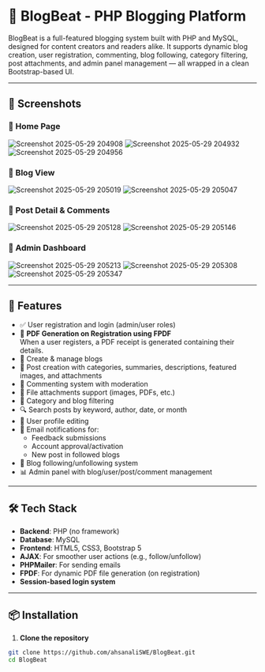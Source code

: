 # 📝 BlogBeat - PHP Blogging Platform

BlogBeat is a full-featured blogging system built with PHP and MySQL, designed for content creators and readers alike. It supports dynamic blog creation, user registration, commenting, blog following, category filtering, post attachments, and admin panel management — all wrapped in a clean Bootstrap-based UI.

---

## 📸 Screenshots

### 🔹 Home Page
![Screenshot 2025-05-29 204908](https://github.com/user-attachments/assets/e26c673a-9226-43e5-9687-2bcf5cb863b8)
![Screenshot 2025-05-29 204932](https://github.com/user-attachments/assets/7d4d11ed-a5f9-49d2-bae4-bbfef1f051b5)
![Screenshot 2025-05-29 204956](https://github.com/user-attachments/assets/ddbf3934-df0e-41ff-a6ff-4661b0809810)



### 🔹 Blog View
![Screenshot 2025-05-29 205019](https://github.com/user-attachments/assets/2334a43f-6674-4c05-93fd-64a4857f5b5a)
![Screenshot 2025-05-29 205047](https://github.com/user-attachments/assets/b375f06f-5098-4406-9db0-73ac032703f3)



### 🔹 Post Detail & Comments
![Screenshot 2025-05-29 205128](https://github.com/user-attachments/assets/578f087d-3cec-445e-985e-b0934c2f1eb0)
![Screenshot 2025-05-29 205146](https://github.com/user-attachments/assets/2a44f956-3c46-474f-ba98-bda943c14039)



### 🔹 Admin Dashboard
![Screenshot 2025-05-29 205213](https://github.com/user-attachments/assets/be1414ce-6040-43db-b7c6-1188ed953416)
![Screenshot 2025-05-29 205308](https://github.com/user-attachments/assets/918ebaaa-15d6-4c16-8833-4490e14272a2)
![Screenshot 2025-05-29 205347](https://github.com/user-attachments/assets/5c2c66ee-fa3d-458f-addf-55d432f68593)



---

## 🚀 Features

- ✅ User registration and login (admin/user roles)
- 📄 **PDF Generation on Registration using FPDF**  
  When a user registers, a PDF receipt is generated containing their details.
- 🧾 Create & manage blogs
- 📝 Post creation with categories, summaries, descriptions, featured images, and attachments
- 💬 Commenting system with moderation
- 📎 File attachments support (images, PDFs, etc.)
- 📂 Category and blog filtering
- 🔍 Search posts by keyword, author, date, or month
- 👤 User profile editing
- 🔔 Email notifications for:
  - Feedback submissions
  - Account approval/activation
  - New post in followed blogs
- 🔄 Blog following/unfollowing system
- 📊 Admin panel with blog/user/post/comment management

---

## 🛠️ Tech Stack

- **Backend**: PHP (no framework)
- **Database**: MySQL
- **Frontend**: HTML5, CSS3, Bootstrap 5
- **AJAX**: For smoother user actions (e.g., follow/unfollow)
- **PHPMailer**: For sending emails
- **FPDF**: For dynamic PDF file generation (on registration)
- **Session-based login system**

---

## 📦 Installation

1. **Clone the repository**
```bash
git clone https://github.com/ahsanaliSWE/BlogBeat.git
cd BlogBeat
